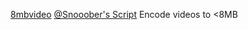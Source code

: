 
[8mbvideo](https://8mb.video/)
[@Snooober's Script](https://old.reddit.com/r/discordapp/comments/o7vqm4/bash_script_to_encode_videos_to_be_8mb/)
Encode videos to <8MB

